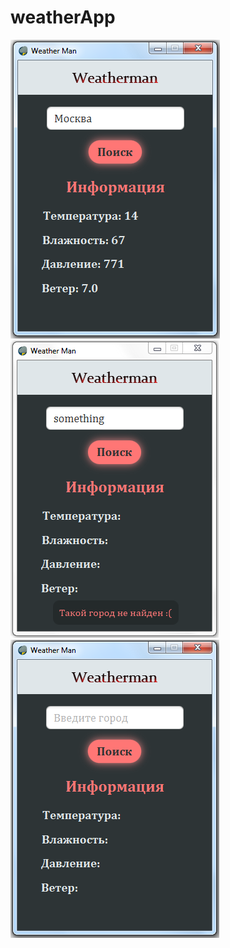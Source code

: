 # weatherApp

![](screenshots/moscow_weather.png)
![](screenshots/no_city_weather.png)
![](screenshots/start_weather.png)
